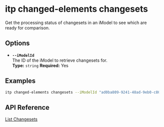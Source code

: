 # itp changed-elements changesets

Get the processing status of changesets in an iModel to see which are ready for comparison.

## Options

- **`--iModelId`**  
  The ID of the iModel to retrieve changesets for.  
  **Type:** `string` **Required:** Yes

## Examples

```bash
itp changed-elements changesets --iModelId "ad0ba809-9241-48ad-9eb0-c8038c1a1d51"
```

## API Reference

[List Changesets](https://developer.bentley.com/apis/changed-elements/operations/get-changesets/)
